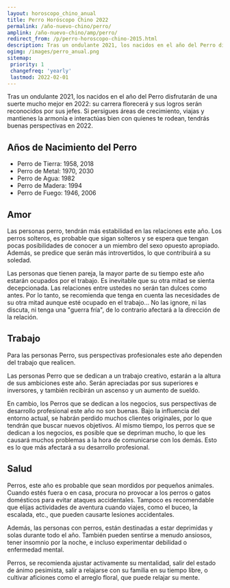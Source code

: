 ```yaml
---
layout: horoscopo_chino_anual
title: Perro Horóscopo Chino 2022
permalink: /año-nuevo-chino/perro/
amplink: /año-nuevo-chino/amp/perro/
redirect_from: /p/perro-horoscopo-chino-2015.html
description: Tras un ondulante 2021, los nacidos en el año del Perro disfrutarán de una suerte mucho mejor en 2022: su carrera florecerá y sus logros serán reconocidos por sus jefes. Si persigues áreas de crecimiento, viajas y mantienes la armonía e interactúas bien con quienes te rodean, tendrás buenas perspectivas en 2022.
ogimg: /images/perro_anual.png
sitemap:
 priority: 1
 changefreq: 'yearly'
 lastmod: 2022-02-01
---
```


Tras un ondulante 2021, los nacidos en el año del Perro disfrutarán de una suerte mucho mejor en 2022: su carrera florecerá y sus logros serán reconocidos por sus jefes. Si persigues áreas de crecimiento, viajas y mantienes la armonía e interactúas bien con quienes te rodean, tendrás buenas perspectivas en 2022.

## Años de Nacimiento del Perro
 - Perro de Tierra: 1958, 2018
 - Perro de Metal: 1970, 2030
 - Perro de Agua: 1982
 - Perro de Madera: 1994
 - Perro de Fuego: 1946, 2006

## Amor
Las personas perro, tendrán más estabilidad en las relaciones este año. Los perros solteros, es probable que sigan solteros y se espera que tengan pocas posibilidades de conocer a un miembro del sexo opuesto apropiado. Además, se predice que serán más introvertidos, lo que contribuirá a su soledad.

Las personas que tienen pareja, la mayor parte de su tiempo este año estarán ocupados por el trabajo. Es inevitable que su otra mitad se sienta decepcionada. Las relaciones entre ustedes no serán tan dulces como antes. Por lo tanto, se recomienda que tenga en cuenta las necesidades de su otra mitad aunque esté ocupado en el trabajo... No las ignore, ni las discuta, ni tenga una "guerra fría", de lo contrario afectará a la dirección de la relación.

## Trabajo
Para las personas Perro, sus perspectivas profesionales este año dependen del trabajo que realicen.

Las personas Perro que se dedican a un trabajo creativo, estarán a la altura de sus ambiciones este año. Serán apreciadas por sus superiores e inversores, y también recibirán un ascenso y un aumento de sueldo.

En cambio, los Perros que se dedican a los negocios, sus perspectivas de desarrollo profesional este año no son buenas. Bajo la influencia del entorno actual, se habrán perdido muchos clientes originales, por lo que tendrán que buscar nuevos objetivos. Al mismo tiempo, los perros que se dedican a los negocios, es posible que se depriman mucho, lo que les causará muchos problemas a la hora de comunicarse con los demás. Esto es lo que más afectará a su desarrollo profesional.

## Salud
Perros, este año es probable que sean mordidos por pequeños animales. Cuando estés fuera o en casa, procura no provocar a los perros o gatos domésticos para evitar ataques accidentales. Tampoco es recomendable que elijas actividades de aventura cuando viajes, como el buceo, la escalada, etc., que pueden causarte lesiones accidentales.

Además, las personas con perros, están destinadas a estar deprimidas y solas durante todo el año. También pueden sentirse a menudo ansiosos, tener insomnio por la noche, e incluso experimentar debilidad o enfermedad mental.

Perros, se recomienda ajustar activamente su mentalidad, salir del estado de ánimo pesimista, salir a relajarse con su familia en su tiempo libre, o cultivar aficiones como el arreglo floral, que puede relajar su mente.
